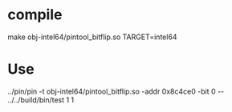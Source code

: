 # compile

make obj-intel64/pintool_bitflip.so TARGET=intel64


# Use

 ../pin/pin -t obj-intel64/pintool_bitflip.so -addr 0x8c4ce0 -bit 0 -- ../../build/bin/test 1 1

